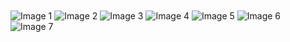 
  <img align="center" src="https://github.com/3legantrazvan/3legant/assets/158077666/c9a59d3a-6298-4072-a031-71abe309850d" alt="Image 1">
  <img align="center" src="https://github.com/3legantrazvan/3legant/assets/158077666/36b038b4-cb95-48bd-b70a-a9382e8bd2c0" alt="Image 2">
  <img align="center" src="https://github.com/3legantrazvan/3legant/assets/158077666/67da164e-972c-4151-8342-a2e0256d2caa" alt="Image 3">
  <img align="center" src="https://github.com/3legantrazvan/3legant/assets/158077666/988fdf1f-1e8e-4a92-a175-bc7ac968050d" alt="Image 4">
  <img align="center" src="https://github.com/3legantrazvan/3legant/assets/158077666/84c2e146-76f8-4016-a76a-c050db37f656" alt="Image 5">
  <img align="center" src="https://github.com/3legantrazvan/3legant/assets/158077666/0b56efc6-7ee4-4a13-b695-8ccd370811b4" alt="Image 6">
  <img align="center" src="https://github.com/3legantrazvan/3legant/assets/158077666/bf277fb4-4a0e-491a-9faf-fa80fce94365" alt="Image 7">
